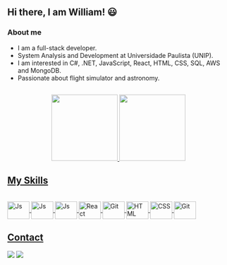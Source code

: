 ## Hi there, I am William! 😃

### About me

- I am a full-stack developer.
- System Analysis and Development at Universidade Paulista (UNIP).
- I am interested in C#, .NET, JavaScript, React, HTML, CSS, SQL, AWS and MongoDB.
- Passionate about flight simulator and astronomy.

##

<div align="center">
  <a href="https://github.com/willfelder">
  <img height="150em" src="https://github-readme-stats.vercel.app/api?username=willfelder&show_icons=true&theme=tokyonight&include_all_commits=true&count_private=true"/>
  <img height="150em" src="https://github-readme-stats.vercel.app/api/top-langs/?username=willfelder&layout=compact&langs_count=7&theme=tokyonight"/>
</div>
  
  ## My Skills
  
<div style="display: inline_block"><br>
  <img align="center" alt="Js" height="40" width="50" src="https://cdn.jsdelivr.net/gh/devicons/devicon/icons/csharp/csharp-original.svg">
  <img align="center" alt="Js" height="40" width="50" src="https://cdn.jsdelivr.net/gh/devicons/devicon/icons/dotnetcore/dotnetcore-original.svg">
  <img align="center" alt="Js" height="40" width="50" src="https://cdn.jsdelivr.net/gh/devicons/devicon/icons/javascript/javascript-original.svg">
  <img align="center" alt="React" height="40" width="50" src="https://cdn.jsdelivr.net/gh/devicons/devicon/icons/react/react-original-wordmark.svg">
  <img align="center" alt="Git" height="40" width="50" src="https://cdn.jsdelivr.net/gh/devicons/devicon/icons/python/python-original.svg">
  <img align="center" alt="HTML" height="40" width="50" src="https://cdn.jsdelivr.net/gh/devicons/devicon/icons/html5/html5-original-wordmark.svg">
  <img align="center" alt="CSS" height="40" width="50" src="https://cdn.jsdelivr.net/gh/devicons/devicon/icons/css3/css3-original-wordmark.svg">
  <img align="center" alt="Git" height="40" width="50" src="https://cdn.jsdelivr.net/gh/devicons/devicon/icons/git/git-original-wordmark.svg">
</div>
  
  ## Contact
  
<div> 
  <a href = "mailto:william.lengenfelder@gmail.com"><img src="https://img.shields.io/badge/Gmail-D14836?style=for-the-badge&logo=gmail&logoColor=white" target="_blank"></a>
  <a href="https://www.linkedin.com/in/wlengenfelder" target="_blank"><img src="https://img.shields.io/badge/-LinkedIn-%230077B5?style=for-the-badge&logo=linkedin&logoColor=white" target="_blank"></a> 
</div>
